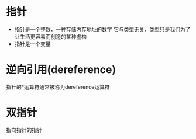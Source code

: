 # 指针
- 指针是一个整数，一种存储内存地址的数字
它与类型无关，类型只是我们为了让生活更容易而创造的某种虚构
- 指针是一个变量

# 逆向引用(dereference)
指针的*运算符通常被称为dereference运算符

# 双指针
指向指针的指针

